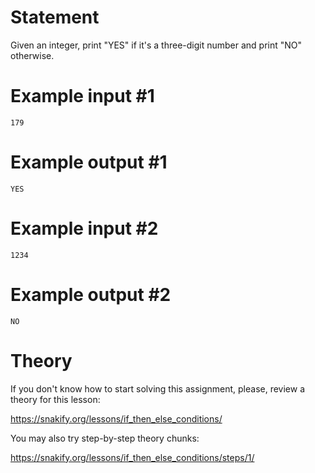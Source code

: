 # Statement

Given an integer, print "YES" if it's a three-digit number and print "NO" otherwise.

# Example input #1

```
179
```

# Example output #1

```
YES
```

# Example input #2

```
1234
```

# Example output #2

```
NO
```

# Theory

If you don't know how to start solving this assignment, please, review a theory for this lesson:

https://snakify.org/lessons/if_then_else_conditions/


You may also try step-by-step theory chunks:

https://snakify.org/lessons/if_then_else_conditions/steps/1/